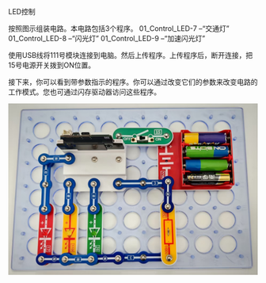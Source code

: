 LED控制

按照图示组装电路。本电路包括3个程序。
01_Control_LED-7 –“交通灯”
01_Control_LED-8 –“闪光灯”
01_Control_LED-9 –“加速闪光灯”

使用USB线将111号模块连接到电脑。然后上传程序。上传程序后，断开连接，把15号电源开关拨到ON位置。

接下来，你可以看到带参数指示的程序。你可以通过改变它们的参数来改变电路的工作模式。您也可通过闪存驱动器访问这些程序。

![](042p1.jpg)